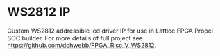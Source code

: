 # WS2812 IP

Custom WS2812 addressible led driver IP for use in Lattice FPGA Propel SOC builder. For more details of full project see https://github.com/dchwebb/FPGA_Risc_V_WS2812. 
